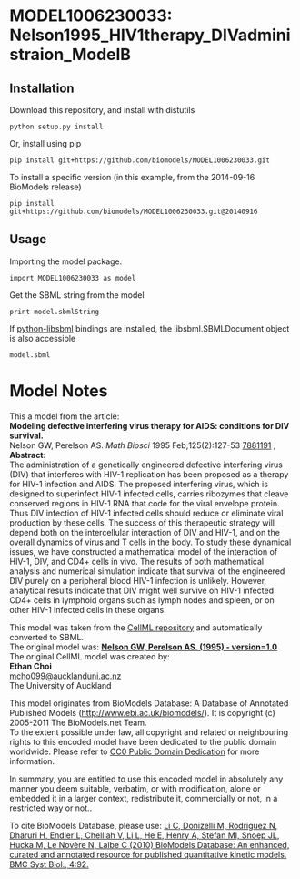 # MODEL1006230033: Nelson1995_HIV1therapy_DIVadministraion_ModelB

## Installation

Download this repository, and install with distutils

`python setup.py install`

Or, install using pip

`pip install git+https://github.com/biomodels/MODEL1006230033.git`

To install a specific version (in this example, from the 2014-09-16 BioModels release)

`pip install git+https://github.com/biomodels/MODEL1006230033.git@20140916`

## Usage

Importing the model package.

`import MODEL1006230033 as model`

Get the SBML string from the model

`print model.sbmlString`

If [python-libsbml](https://pypi.python.org/pypi/python-libsbml) bindings are
installed, the libsbml.SBMLDocument object is also accessible

`model.sbml`


# Model Notes


This a model from the article:  
**Modeling defective interfering virus therapy for AIDS: conditions for DIV survival.**   
Nelson GW, Perelson AS. _Math Biosci_ 1995 Feb;125(2):127-53
[7881191](http://www.ncbi.nlm.nih.gov/pubmed/7881191) ,  
**Abstract:**   
The administration of a genetically engineered defective interfering virus
(DIV) that interferes with HIV-1 replication has been proposed as a therapy
for HIV-1 infection and AIDS. The proposed interfering virus, which is
designed to superinfect HIV-1 infected cells, carries ribozymes that cleave
conserved regions in HIV-1 RNA that code for the viral envelope protein. Thus
DIV infection of HIV-1 infected cells should reduce or eliminate viral
production by these cells. The success of this therapeutic strategy will
depend both on the intercellular interaction of DIV and HIV-1, and on the
overall dynamics of virus and T cells in the body. To study these dynamical
issues, we have constructed a mathematical model of the interaction of HIV-1,
DIV, and CD4+ cells in vivo. The results of both mathematical analysis and
numerical simulation indicate that survival of the engineered DIV purely on a
peripheral blood HIV-1 infection is unlikely. However, analytical results
indicate that DIV might well survive on HIV-1 infected CD4+ cells in lymphoid
organs such as lymph nodes and spleen, or on other HIV-1 infected cells in
these organs.

This model was taken from the [CellML
repository](http://www.cellml.org/models) and automatically converted to SBML.  
The original model was: [ **Nelson GW, Perelson AS. (1995) - version=1.0**
](http://models.cellml.org/exposure/dc5fe6b870f5a70af02de308a254cbc0)  
The original CellML model was created by:  
**Ethan Choi**   
mcho099@aucklanduni.ac.nz  
The University of Auckland  

This model originates from BioModels Database: A Database of Annotated
Published Models (http://www.ebi.ac.uk/biomodels/). It is copyright (c)
2005-2011 The BioModels.net Team.  
To the extent possible under law, all copyright and related or neighbouring
rights to this encoded model have been dedicated to the public domain
worldwide. Please refer to [CC0 Public Domain
Dedication](http://creativecommons.org/publicdomain/zero/1.0/) for more
information.

In summary, you are entitled to use this encoded model in absolutely any
manner you deem suitable, verbatim, or with modification, alone or embedded it
in a larger context, redistribute it, commercially or not, in a restricted way
or not..  
  
To cite BioModels Database, please use: [Li C, Donizelli M, Rodriguez N,
Dharuri H, Endler L, Chelliah V, Li L, He E, Henry A, Stefan MI, Snoep JL,
Hucka M, Le Novère N, Laibe C (2010) BioModels Database: An enhanced, curated
and annotated resource for published quantitative kinetic models. BMC Syst
Biol., 4:92.](http://www.ncbi.nlm.nih.gov/pubmed/20587024)


